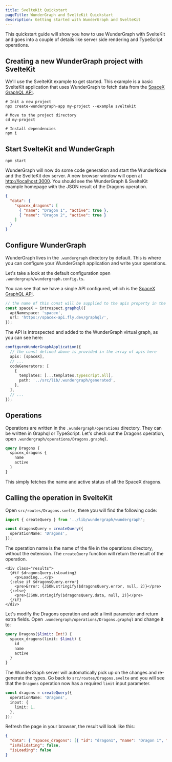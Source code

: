 ```yaml
---
title: SvelteKit Quickstart
pageTitle: WunderGraph and SvelteKit Quickstart
description: Getting started with WunderGraph and SvelteKit
---
```


This quickstart guide will show you how to use WunderGraph with SvelteKit and goes into a couple of details like server side rendering and TypeScript operations.

## Creating a new WunderGraph project with SvelteKit

We'll use the SvelteKit example to get started. This example is a basic SvelteKit application that uses WunderGraph to fetch data from the [SpaceX GraphQL API](https://spacex-api.fly.dev/graphql).

```shell
# Init a new project
npx create-wundergraph-app my-project --example sveltekit

# Move to the project directory
cd my-project

# Install dependencies
npm i
```

## Start SvelteKit and WunderGraph

```shell
npm start
```

WunderGraph will now do some code generation and start the WunderNode and the SvelteKit dev server.
A new browser window will open at [http://localhost:3000](http://localhost:3000). You should see the WunderGraph & SvelteKit example homepage with the JSON result of the Dragons operation.

```json
{
  "data": {
    "spacex_dragons": [
      { "name": "Dragon 1", "active": true },
      { "name": "Dragon 2", "active": true }
    ]
  }
}
```

## Configure WunderGraph

WunderGraph lives in the `.wundergraph` directory by default. This is where you can configure your WunderGraph application and write your operations.

Let's take a look at the default configuration open `.wundergraph/wundergraph.config.ts`.

You can see that we have a single API configured, which is the [SpaceX GraphQL API](https://spacex-api.fly.dev/graphql).

```ts
// the name of this const will be supplied to the apis property in the configuration
const spaceX = introspect.graphql({
  apiNamespace: 'spacex',
  url: 'https://spacex-api.fly.dev/graphql/',
});
```

The API is introspected and added to the WunderGraph virtual graph, as you can see here:

```ts
configureWunderGraphApplication({
  // the const defined above is provided in the array of apis here
  apis: [spaceX],
  // ...
  codeGenerators: [
    {
      templates: [...templates.typescript.all],
      path: '../src/lib/.wundergraph/generated',
    },
  ],
  // ...
});
```

## Operations

Operations are written in the `.wundergraph/operations` directory. They can be written in Graphql or TypeScript.
Let's check out the Dragons operation, open `.wundergraph/operations/Dragons.graphql`.

```graphql
query Dragons {
  spacex_dragons {
    name
    active
  }
}
```

This simply fetches the name and active status of all the SpaceX dragons.

## Calling the operation in SvelteKit

Open `src/routes/Dragons.svelte`, there you will find the following code:

```ts
import { createQuery } from '../lib/wundergraph/wundergraph';

const dragonsQuery = createQuery({
  operationName: 'Dragons',
});
```

The operation name is the name of the file in the operations directory, without the extension. The `createQuery` function will return the result of the operation.

```svelte
<div class="results">
  {#if $dragonsQuery.isLoading}
    <p>Loading...</p>
  {:else if $dragonsQuery.error}
    <pre>Error: {JSON.stringify($dragonsQuery.error, null, 2)}</pre>
  {:else}
    <pre>{JSON.stringify($dragonsQuery.data, null, 2)}</pre>
  {/if}
</div>
```

Let's modify the Dragons operation and add a limit parameter and return extra fields.
Open `.wundergraph/operations/Dragons.graphql` and change it to:

```graphql
query Dragons($limit: Int!) {
  spacex_dragons(limit: $limit) {
    id
    name
    active
  }
}
```

The WunderGraph server will automatically pick up on the changes and re-generate the types.
Go back to `src/routes/Dragons.svelte` and you will see that the `Dragons` operation now has a required `limit` input parameter.

```ts
const dragons = createQuery({
  operationName: 'Dragons',
  input: {
    limit: 1,
  },
});
```

Refresh the page in your browser, the result will look like this:

```json
{
  "data": { "spacex_dragons": [{ "id": "dragon1", "name": "Dragon 1", "active": true }] },
  "isValidating": false,
  "isLoading": false
}
```
